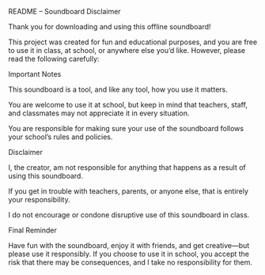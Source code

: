 README – Soundboard Disclaimer

Thank you for downloading and using this offline soundboard!

This project was created for fun and educational purposes, and you are free to use it in class, at school, or anywhere else you’d like. However, please read the following carefully:

Important Notes

This soundboard is a tool, and like any tool, how you use it matters.

You are welcome to use it at school, but keep in mind that teachers, staff, and classmates may not appreciate it in every situation.

You are responsible for making sure your use of the soundboard follows your school’s rules and policies.

Disclaimer

I, the creator, am not responsible for anything that happens as a result of using this soundboard.

If you get in trouble with teachers, parents, or anyone else, that is entirely your responsibility.

I do not encourage or condone disruptive use of this soundboard in class.

Final Reminder

Have fun with the soundboard, enjoy it with friends, and get creative—but please use it responsibly. If you choose to use it in school, you accept the risk that there may be consequences, and I take no responsibility for them.